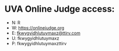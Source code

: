 # UVA Online Judge access:
* N: R
* W: https://onlinejudge.org
* E: fkwygyidhlutuymaxz@ttirv.com
* U: fkwygyidhlutuymaxz 
* P: fkwygyidhlutuymaxzttirv

